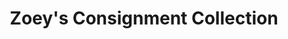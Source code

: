 ---
title: "Zoey's Consignment Collection"
url: /burlington/zoeys-consignment-collection/
shop: Gebrauchtwaren
---